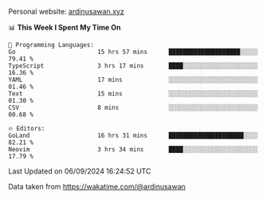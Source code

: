 Personal website: [ardinusawan.xyz](https://ardinusawan.xyz)

<!--START_SECTION:waka-->
📊 **This Week I Spent My Time On** 

```text
💬 Programming Languages: 
Go                       15 hrs 57 mins      ████████████████████░░░░░   79.41 % 
TypeScript               3 hrs 17 mins       ████░░░░░░░░░░░░░░░░░░░░░   16.36 % 
YAML                     17 mins             ░░░░░░░░░░░░░░░░░░░░░░░░░   01.46 % 
Text                     15 mins             ░░░░░░░░░░░░░░░░░░░░░░░░░   01.30 % 
CSV                      8 mins              ░░░░░░░░░░░░░░░░░░░░░░░░░   00.68 % 

🔥 Editors: 
GoLand                   16 hrs 31 mins      █████████████████████░░░░   82.21 % 
Neovim                   3 hrs 34 mins       ████░░░░░░░░░░░░░░░░░░░░░   17.79 % 
```


 Last Updated on 06/09/2024 16:24:52 UTC
<!--END_SECTION:waka-->
Data taken from https://wakatime.com/@ardinusawan
